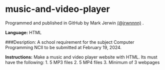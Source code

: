 # music-and-video-player
Programmed and published in GitHub by Mark Jerwin [(@jrwnnnn)](https://github.com/jrwnnnn) .

**Language:** HTML

###Desription:
A school requirement for the subject Computer Programming NCII to be submitted at February 19, 2024.

**Instructions:**
Make a music and video player website with HTML. Its must have the following:
    1. 5 MP3 files
    2. 5 MP4 files
    3. Minimum of 3 webpages

